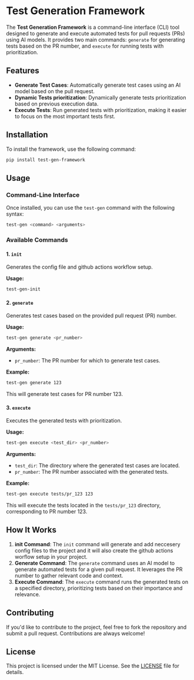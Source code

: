 
# Test Generation Framework

The **Test Generation Framework** is a command-line interface (CLI) tool designed to generate and execute automated tests for pull requests (PRs) using AI models. It provides two main commands: `generate` for generating tests based on the PR number, and `execute` for running tests with prioritization.

## Features

- **Generate Test Cases**: Automatically generate test cases using an AI model based on the pull request.
- **Dynamic Tests prioritization**: Dynamically generate tests prioritization based on previous execution data.
- **Execute Tests**: Run generated tests with prioritization, making it easier to focus on the most important tests first.

## Installation

To install the framework, use the following command:

```bash
pip install test-gen-framework
```

## Usage

### Command-Line Interface

Once installed, you can use the `test-gen` command with the following syntax:

```bash
test-gen <command> <arguments>
```

### Available Commands

#### 1. `init`

Generates the config file and github actions workflow setup.

**Usage:**

```bash
test-gen-init
```

#### 2. `generate`

Generates test cases based on the provided pull request (PR) number.

**Usage:**

```bash
test-gen generate <pr_number>
```

**Arguments:**

- `pr_number`: The PR number for which to generate test cases.

**Example:**

```bash
test-gen generate 123
```

This will generate test cases for PR number 123.

#### 3. `execute`

Executes the generated tests with prioritization.

**Usage:**

```bash
test-gen execute <test_dir> <pr_number>
```

**Arguments:**

- `test_dir`: The directory where the generated test cases are located.
- `pr_number`: The PR number associated with the generated tests.

**Example:**

```bash
test-gen execute tests/pr_123 123
```

This will execute the tests located in the `tests/pr_123` directory, corresponding to PR number 123.

## How It Works

1. **init Command**: The `init` command will generate and add neccesery config files to the project and it will also create the github actions worflow setup in your project.
2. **Generate Command**: The `generate` command uses an AI model to generate automated tests for a given pull request. It leverages the PR number to gather relevant code and context.
3. **Execute Command**: The `execute` command runs the generated tests on a specified directory, prioritizing tests based on their importance and relevance.

## Contributing

If you'd like to contribute to the project, feel free to fork the repository and submit a pull request. Contributions are always welcome!

## License

This project is licensed under the MIT License. See the [LICENSE](LICENSE) file for details.
